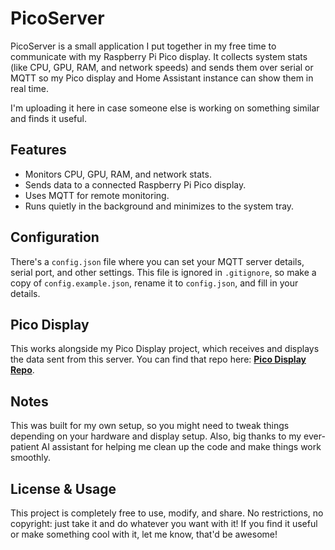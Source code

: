 # PicoServer

PicoServer is a small application I put together in my free time to communicate with my Raspberry Pi Pico display. It collects system stats (like CPU, GPU, RAM, and network speeds) and sends them over serial or MQTT so my Pico display and Home Assistant instance can show them in real time.

I'm uploading it here in case someone else is working on something similar and finds it useful.

## Features
- Monitors CPU, GPU, RAM, and network stats.
- Sends data to a connected Raspberry Pi Pico display.
- Uses MQTT for remote monitoring.
- Runs quietly in the background and minimizes to the system tray.

## Configuration
There's a `config.json` file where you can set your MQTT server details, serial port, and other settings. This file is ignored in `.gitignore`, so make a copy of `config.example.json`, rename it to `config.json`, and fill in your details.

## Pico Display
This works alongside my Pico Display project, which receives and displays the data sent from this server. You can find that repo here: [**Pico Display Repo**](https://github.com/ioiototm/PicoDisplay).

## Notes
This was built for my own setup, so you might need to tweak things depending on your hardware and display setup. Also, big thanks to my ever-patient AI assistant for helping me clean up the code and make things work smoothly.

## License & Usage

This project is completely free to use, modify, and share. No restrictions, no copyright: just take it and do whatever you want with it! If you find it useful or make something cool with it, let me know, that'd be awesome! 